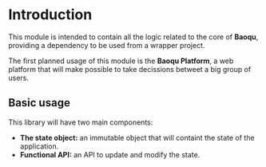 # Introduction

This module is intended to contain all the logic related to the core of **Baoqu**, providing a dependency to be used from a wrapper project.

The first planned usage of this module is the **Baoqu Platform**, a web platform that will make possible to take decissions betweet a big group of users.

## Basic usage

This library will have two main components:

- **The state object:** an immutable object that will containt the state of the application.
- **Functional API:** an API to update and modify the state.
